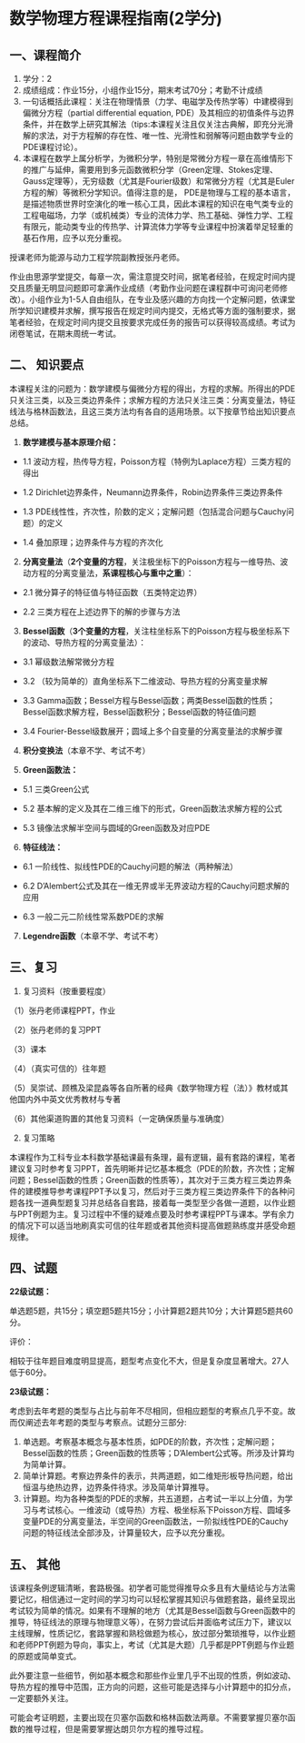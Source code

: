 # 数学物理方程课程指南(2学分)

## 一、课程简介

1. 学分：2
2. 成绩组成：作业15分，小组作业15分，期末考试70分；考勤不计成绩
3. 一句话概括此课程：关注在物理情景（力学、电磁学及传热学等）中建模得到偏微分方程（partial differential equation, PDE）及其相应的初值条件与边界条件，并在数学上研究其解法（tips:本课程关注且仅关注古典解，即充分光滑解的求法，对于方程解的存在性、唯一性、光滑性和弱解等问题由数学专业的PDE课程讨论）。
4. 本课程在数学上属分析学，为微积分学，特别是常微分方程一章在高维情形下的推广与延伸，需要用到多元函数微积分学（Green定理、Stokes定理、Gauss定理等），无穷级数（尤其是Fourier级数）和常微分方程（尤其是Euler方程的解）等微积分学知识。值得注意的是， PDE是物理与工程的基本语言，是描述物质世界时空演化的唯一核心工具，因此本课程的知识在电气类专业的工程电磁场，力学（或机械类）专业的流体力学、热工基础、弹性力学、工程有限元，能动类专业的传热学、计算流体力学等专业课程中扮演着举足轻重的基石作用，应予以充分重视。

授课老师为能源与动力工程学院副教授张丹老师。

作业由思源学堂提交，每章一次，需注意提交时间，据笔者经验，在规定时间内提交且质量无明显问题即可拿满作业成绩（考勤作业问题在课程群中可询问老师修改）。小组作业为1-5人自由组队，在专业及感兴趣的方向找一个定解问题，依课堂所学知识建模并求解，撰写报告在规定时间内提交，无格式等方面的强制要求，据笔者经验，在规定时间内提交且按要求完成任务的报告可以获得较高成绩。考试为闭卷笔试，在期末周统一考试。

 

 

## 二、 知识要点

本课程关注的问题为：数学建模与偏微分方程的得出，方程的求解。所得出的PDE只关注三类，以及三类边界条件；求解方程的方法只关注三类：分离变量法，特征线法与格林函数法，且这三类方法均有各自的适用场景。以下按章节给出知识要点总结。

1. **数学建模与基本原理介绍：**

- 1.1   波动方程，热传导方程，Poisson方程（特例为Laplace方程）三类方程的得出

- 1.2   Dirichlet边界条件，Neumann边界条件，Robin边界条件三类边界条件

- 1.3   PDE线性性，齐次性，阶数的定义；定解问题（包括混合问题与Cauchy问题）的定义

- 1.4   叠加原理；边界条件与方程的齐次化 

2. **分离变量法**（**2个变量的方程**，关注极坐标下的Poisson方程与一维导热、波动方程的分离变量法，**系课程核心与重中之重**）：

- 2.1   微分算子的特征值与特征函数（五类特定边界）

- 2.2   三类方程在上述边界下的解的步骤与方法

3. **Bessel函数**（**3个变量的方程**，关注柱坐标系下的Poisson方程与极坐标系下的波动、导热方程的分离变量法）：

- 3.1   幂级数法解常微分方程

- 3.2   （较为简单的）直角坐标系下二维波动、导热方程的分离变量求解

- 3.3   Gamma函数；Bessel方程与Bessel函数；两类Bessel函数的性质；Bessel函数求解方程，Bessel函数积分；Bessel函数的特征值问题

- 3.4   Fourier-Bessel级数展开；圆域上多个自变量的分离变量法的求解步骤

4. **积分变换法**（本章不学、考试不考）

5. **Green函数法：**

- 5.1   三类Green公式

- 5.2   基本解的定义及其在二维三维下的形式，Green函数法求解方程的公式

- 5.3   镜像法求解半空间与圆域的Green函数及对应PDE

6. **特征线法：**

- 6.1   一阶线性、拟线性PDE的Cauchy问题的解法（两种解法）

- 6.2   D’Alembert公式及其在一维无界或半无界波动方程的Cauchy问题求解的应用

- 6.3   一般二元二阶线性常系数PDE的求解

7. **Legendre函数**（本章不学、考试不考）

## 三、复习

1. 复习资料（按重要程度）

（1）张丹老师课程PPT，作业

（2）张丹老师的复习PPT

（3）课本

（4）（真实可信的）往年题

（5）吴崇试、顾樵及梁昆淼等各自所著的经典《数学物理方程（法）》教材或其他国内外中英文优秀教材与专著

（6）其他渠道购置的其他复习资料（一定确保质量与准确度）

2. 复习策略

本课程作为工科专业本科数学基础课最有条理，最有逻辑，最有套路的课程，笔者建议复习时参考复习PPT，首先明晰并记忆基本概念（PDE的阶数，齐次性；定解问题；Bessel函数的性质；Green函数的性质等），其次对于三类方程三类边界条件的建模推导参考课程PPT予以复习，然后对于三类方程三类边界条件下的各种问题各找一道典型题复习并总结各自套路，接着每一类型至少各做一道题，以作业题与PPT例题为主。复习过程中不懂的疑难点要及时参考课程PPT与课本。学有余力的情况下可以适当地刷真实可信的往年题或者其他资料提高做题熟练度并感受命题规律。

## 四、试题

**22级试题：**

单选题5题，共15分；填空题5题共15分；小计算题2题共10分；大计算题5题共60分。

评价：

相较于往年题目难度明显提高，题型考点变化不大，但是复杂度显著增大。27人低于60分。

**23级试题：**

考虑到去年考题的类型与占比与前年不尽相同，但相应题型的考察点几乎不变。故而仅阐述去年考题的类型与考察点。试题分三部分:

1. 单选题。考察基本概念与基本性质，如PDE的阶数，齐次性；定解问题；Bessel函数的性质；Green函数的性质等；D’Alembert公式等。所涉及计算均为简单计算。
2. 简单计算题。考察边界条件的表示，共两道题，如二维矩形板导热问题，给出恒温与绝热边界，边界条件待求。涉及简单计算推导。
3. 计算题。均为各种类型的PDE的求解，共五道题，占考试一半以上分值，为学习与考试核心。一维波动（或导热）方程、极坐标系下Poisson方程、圆域多变量PDE的分离变量法，半空间的Green函数法，一阶拟线性PDE的Cauchy问题的特征线法全部涉及，计算量较大，应予以充分重视。

## 五、 其他

该课程条例逻辑清晰，套路极强。初学者可能觉得推导众多且有大量结论与方法需要记忆，相信通过一定时间的学习均可以轻松掌握其知识与做题套路，最终呈现出考试较为简单的情况。如果有不理解的地方（尤其是Bessel函数与Green函数中的推导，特征线法的原理与物理意义等），在努力尝试后并面临考试压力下，建议以主线理解，性质记忆，套路掌握和熟稔做题为核心，放过部分繁琐推导，以作业题和老师PPT例题为导向，事实上，考试（尤其是大题）几乎都是PPT例题与作业题的原题或简单变式。

此外要注意一些细节，例如基本概念和那些作业里几乎不出现的性质，例如波动、导热方程的推导中范围，正方向的问题，这些可能是选择与小计算题中的扣分点，一定要额外关注。

可能会考证明题，主要出现在贝塞尔函数和格林函数法两章。不需要掌握贝塞尔函数的推导过程，但是需要掌握达朗贝尔方程的推导过程。